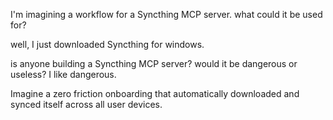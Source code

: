 
I'm imagining a workflow for a Syncthing MCP server. 
what could it be used for?

well, I just downloaded Syncthing for windows.

is anyone building a Syncthing MCP server? would it be dangerous or useless?  I like dangerous.

Imagine a zero friction onboarding that automatically downloaded and synced itself across all user devices.

